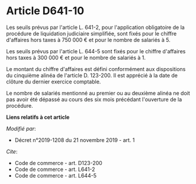 # Article D641-10

Les seuils prévus par l'article L. 641-2, pour l'application obligatoire de la procédure de liquidation judiciaire
simplifiée, sont fixés pour le chiffre d'affaires hors taxes à 750 000 € et pour le nombre de salariés à 5. 

Les seuils prévus par l'article L. 644-5 sont fixés pour le chiffre d'affaires hors taxes à 300 000 € et pour le nombre de
salariés à 1. 

Le montant du chiffre d'affaires est défini conformément aux dispositions du cinquième alinéa de l'article D. 123-200. Il est
apprécié à la date de clôture du dernier exercice comptable. 

Le nombre de salariés mentionné au premier ou au deuxième alinéa ne doit pas avoir été dépassé au cours des six mois
précédant l'ouverture de la procédure.

**Liens relatifs à cet article**

_Modifié par_:

  - Décret n°2019-1208 du 21 novembre 2019 - art. 1

_Cite_:

  - Code de commerce - art. D123-200
  - Code de commerce - art. L641-2
  - Code de commerce - art. L644-5
